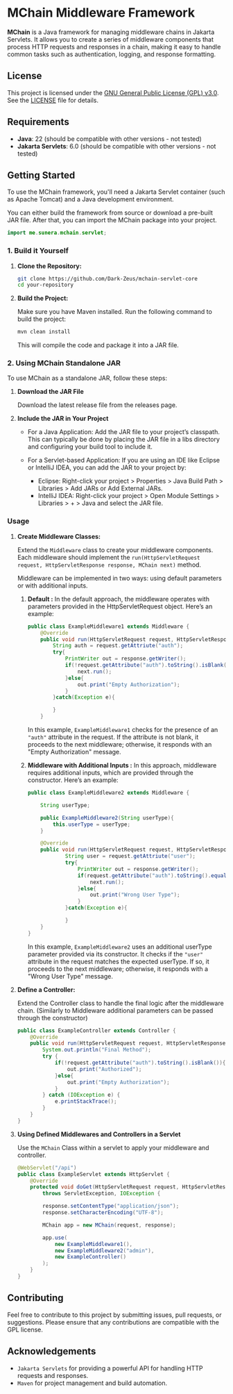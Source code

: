 # MChain Middleware Framework

**MChain** is a Java framework for managing middleware chains in Jakarta Servlets. It allows you to create a series of middleware components that process HTTP requests and responses in a chain, making it easy to handle common tasks such as authentication, logging, and response formatting.

## License

This project is licensed under the [GNU General Public License (GPL) v3.0](https://www.gnu.org/licenses/gpl-3.0.html). See the [LICENSE](LICENSE) file for details.

## Requirements

- **Java**: 22 (should be compatible with other versions - not tested)
- **Jakarta Servlets**: 6.0 (should be compatible with other versions - not tested)

## Getting Started

To use the MChain framework, you'll need a Jakarta Servlet container (such as Apache Tomcat) and a Java development environment.

You can either build the framework from source or download a pre-built JAR file. After that, you can import the MChain package into your project.

```java
import me.sunera.mchain.servlet;
```

### 1. Build it Yourself

1. **Clone the Repository:**

   ```bash
   git clone https://github.com/Dark-Zeus/mchain-servlet-core
   cd your-repository
   ```

2. **Build the Project:**

   Make sure you have Maven installed. Run the following command to build the project:

   ```bash
   mvn clean install
   ```

   This will compile the code and package it into a JAR file.

### 2. Using MChain Standalone JAR

To use MChain as a standalone JAR, follow these steps:

1. **Download the JAR File**

    Download the latest release file from the releases page.

2. **Include the JAR in Your Project**

    * For a Java Application: Add the JAR file to your project’s classpath. This can typically be done by placing the JAR file in a libs directory and configuring your build tool to include it.

    * For a Servlet-based Application: If you are using an IDE like Eclipse or IntelliJ IDEA, you can add the JAR to your project by:

        * Eclipse: Right-click your project > Properties > Java Build Path > Libraries > Add JARs or Add External JARs.
        * IntelliJ IDEA: Right-click your project > Open Module Settings > Libraries > + > Java and select the JAR file.

### Usage

1. **Create Middleware Classes:**

   Extend the `Middleware` class to create your middleware components. Each middleware should implement the `run(HttpServletRequest request, HttpServletResponse response, MChain next)` method.

   Middleware can be implemented in two ways: using default parameters or with additional inputs.

   1. **Default :**
      In the default approach, the middleware operates with parameters provided in the HttpServletRequest object. Here’s an example:

        ```java
        public class ExampleMiddleware1 extends Middleware {
            @Override
            public void run(HttpServletRequest request, HttpServletResponse response, MChain next) {
                String auth = request.getAttriute("auth");
                try{
                    PrintWriter out = response.getWriter();
                    if(!request.getAttribute("auth").toString().isBlank()){
                        next.run();
                    }else{
                        out.print("Empty Authorization");
                    }
                }catch(Exception e){

                }
            }
        ```

        In this example, `ExampleMiddleware1` checks for the presence of an `"auth"` attribute in the request. If the attribute is not blank, it proceeds to the next middleware; otherwise, it responds with an "Empty Authorization" message.

   2. **Middleware with Additional Inputs :**
    In this approach, middleware requires additional inputs, which are provided through the constructor. Here’s an example:

        ```Java
        public class ExampleMiddleware2 extends Middleware {

            String userType;

            public ExampleMiddleware2(String userType){
                this.userType = userType;
            }

            @Override
            public void run(HttpServletRequest request, HttpServletResponse response, MChain next) {
                    String user = request.getAttriute("user");
                    try{
                        PrintWriter out = response.getWriter();
                        if(request.getAttribute("auth").toString().equalsIgnoreCase(userType)){
                            next.run();
                        }else{
                            out.print("Wrong User Type");
                        }
                    }catch(Exception e){

                    }
            }
        }
        ```

        In this example, `ExampleMiddleware2` uses an additional userType parameter provided via its constructor. It checks if the `"user"` attribute in the request matches the expected userType. If so, it proceeds to the next middleware; otherwise, it responds with a "Wrong User Type" message.


2. **Define a Controller:**

    Extend the Controller class to handle the final logic after the middleware chain. (Similarly to Middleware additional parameters can be passed through the constructor)

    ```java
    public class ExampleController extends Controller {
        @Override
        public void run(HttpServletRequest request, HttpServletResponse response) {
            System.out.println("Final Method");
            try {
                if(!request.getAttribute("auth").toString().isBlank()){
                    out.print("Authorized");
                }else{
                    out.print("Empty Authorization");
                }
            } catch (IOException e) {
                e.printStackTrace();
            }
        }
    }
    ```

3. **Using Defined Middlewares and Controllers in a Servlet**

    Use the `MChain` Class within a servlet to apply your middleware and controller.

    ```java
    @WebServlet("/api")
    public class ExampleServlet extends HttpServlet {
        @Override
        protected void doGet(HttpServletRequest request, HttpServletResponse response) 
            throws ServletException, IOException {

            response.setContentType("application/json");
            response.setCharacterEncoding("UTF-8");

            MChain app = new MChain(request, response);

            app.use(
                new ExampleMiddleware1(),
                new ExampleMiddleware2("admin"),
                new ExampleController()
            );
        }
    }
    ```

## Contributing
Feel free to contribute to this project by submitting issues, pull requests, or suggestions. Please ensure that any contributions are compatible with the GPL license.

## Acknowledgements
* `Jakarta Servlets` for providing a powerful API for handling HTTP requests and responses.
* `Maven` for project management and build automation.